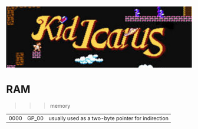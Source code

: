 ![RAM](KidIcarus.jpg)

# RAM

>>> memory

| | | |
| --- | --- | --- |
| 0000 |     GP_00           | usually used as a two-byte pointer for indirection |
